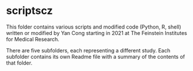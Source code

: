 # scriptscz

This folder contains various scripts and modified code (Python, R, shell) written or modified by Yan Cong starting in 2021 at The Feinstein Institutes for Medical Research.

There are five subfolders, each representing a different study. Each subfolder contains its own Readme file with a summary of the contents of that folder.
